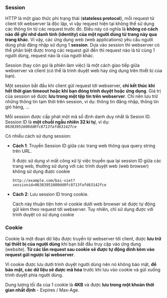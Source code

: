 

### Session 

HTTP là một giao thức phi trạng thái (**stateless protocol**), mỗi request từ client tới webserver là độc lập, vì vậy 
request hiện tại không thể sử dụng các thông tin từ các request trước đó. Điều này có nghĩa là **không có cách nào để
 ghi nhớ danh tính (identity) của một người dùng từ trang này qua trang khác**. Vì vậy, các ứng dụng web 
 (web applications) yêu cầu người dùng phải đăng nhập sử dụng 1 **session**. Dựa vào session thì webserver có thể
  phân biệt được trong các request gửi đến thì request nào là từ cùng 1 người dùng, request nào là của người khác.

Session (hay còn gọi là phiên làm việc) là một cách giao tiếp giữa webserver và client (có thể là trình duyệt web hay ứng dụng trên thiết bị của bạn).

Một session bắt đầu khi client gửi request tới webserver, **chỉ kết thúc khi hết thời gian timeout hoặc khi bạn đóng trình duyệt hoặc ứng dụng**. Giá trị của session sẽ được **lưu trong một tệp tin trên webserver**.
Chỉ nên lưu trữ những thông tin tạm thời trên session, ví dụ: thông tin đăng nhập, thông tin giỏ hàng, ...

Mỗi session được cấp phát một mã số định danh duy nhất là Sesion ID. Session ID là **một chuỗi ngẫu nhiên 32 kí tự**,
 ví dụ: _`06383951600dd0fc8713fafd63142fce`_

Có nhiều cách sử dụng session:

- **Cách 1**: Truyền Session ID giữa các trang web thông qua query string trên URL. 

    Ít được sử dụng vì mất công xử lý
 việc truyền qua lại session ID giữa các trang web, thường sử dụng với các trình duyệt web (web browser) không sử dụng được cookie

    ```
    http://example.com/bai-viet?sessionid=06383951600dd0fc8713fafd63142fce
    ```

- **Cách 2**: Lưu session ID trong cookie. 

    Cách này thuận tiện hơn vì cookie dưới web browser sẽ được tự động gửi kèm theo request tới webserver. Tuy nhiên,
     chỉ sử dụng được với trình duyệt có sử dụng cookie

### Cookie

Cookie là một đoạn dữ liệu được truyền từ webserver tới client, được **lưu trữ tại thiết bị của người dùng** khi bạn bắt đầu truy cập vào ứng dụng (website). **Từ các lần request sau cookie sẽ được tự động đính kèm vào request gửi ngược lại webserver**.

Vì cookie được lưu dưới trình duyệt người dùng nên nó không bảo mật, **để bảo mật, các dữ liệu sẽ được mã hóa** trước
 khi lưu vào cookie và gửi xuống trình duyệt phía người dùng.

Dung lượng tối đa của 1 cookie là **4KB** và được **lưu trong một khoản thời gian nhất định** - Expires / Max-Age.




